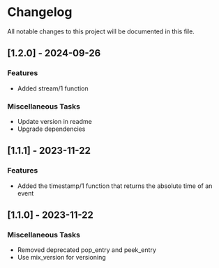 # Changelog

All notable changes to this project will be documented in this file.

## [1.2.0] - 2024-09-26

### Features

- Added stream/1 function

### Miscellaneous Tasks

- Update version in readme
- Upgrade dependencies

## [1.1.1] - 2023-11-22

### Features

- Added the timestamp/1 function that returns the absolute time of an event

## [1.1.0] - 2023-11-22

### Miscellaneous Tasks

- Removed deprecated pop_entry and peek_entry
- Use mix_version for versioning

<!-- generated by git-cliff -->
